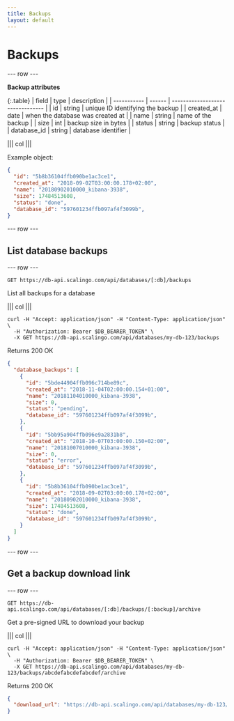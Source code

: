 ```yaml
---
title: Backups
layout: default
---
```


# Backups

--- row ---

**Backup attributes**

{:.table}
| field       | type   | description                      |
| ----------- | ------ | -------------------------------- |
| id          | string | unique ID identifying the backup |
| created_at  | date   | when the database was created at |
| name        | string | name of the backup               |
| size        | int    | backup size in bytes             |
| status      | string | backup status                    |
| database_id | string | database identifier              |


||| col |||

Example object:

```json
{
  "id": "5b8b36104ffb090be1ac3ce1",
  "created_at": "2018-09-02T03:00:00.178+02:00",
  "name": "20180902010000_kibana-3938",
  "size": 17484513608,
  "status": "done",
  "database_id": "597601234ffb097af4f3099b",
}
```

--- row ---

## List database backups

--- row ---

`GET https://db-api.scalingo.com/api/databases/[:db]/backups`

List all backups for a database

||| col |||

```shell
curl -H "Accept: application/json" -H "Content-Type: application/json" \
  -H "Authorization: Bearer $DB_BEARER_TOKEN" \
  -X GET https://db-api.scalingo.com/api/databases/my-db-123/backups
```

Returns 200 OK

```json
{
  "database_backups": [
    {
      "id": "5bde44904ffb096c714be89c",
      "created_at": "2018-11-04T02:00:00.154+01:00",
      "name": "20181104010000_kibana-3938",
      "size": 0,
      "status": "pending",
      "database_id": "597601234ffb097af4f3099b",
    },
    {
      "id": "5bb95a904ffb096e9a2831b8",
      "created_at": "2018-10-07T03:00:00.150+02:00",
      "name": "20181007010000_kibana-3938",
      "size": 0,
      "status": "error",
      "database_id": "597601234ffb097af4f3099b",
    },
    {
      "id": "5b8b36104ffb090be1ac3ce1",
      "created_at": "2018-09-02T03:00:00.178+02:00",
      "name": "20180902010000_kibana-3938",
      "size": 17484513608,
      "status": "done",
      "database_id": "597601234ffb097af4f3099b",
    }
  ]
}

```

--- row ---

## Get a backup download link

--- row ---

`GET https://db-api.scalingo.com/api/databases/[:db]/backups/[:backup]/archive`

Get a pre-signed URL to download your backup

||| col |||

```shell
curl -H "Accept: application/json" -H "Content-Type: application/json" \
  -H "Authorization: Bearer $DB_BEARER_TOKEN" \
  -X GET https://db-api.scalingo.com/api/databases/my-db-123/backups/abcdefabcdefabcdef/archive
```

Returns 200 OK

```json
{
  "download_url": "https://db-api.scalingo.com/api/databases/my-db-123/backups/5b8a36104ffb090be1ac3ce1/download?token=token1234"
}
```

